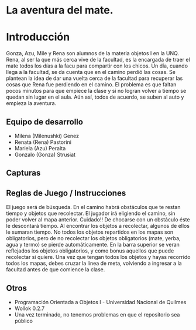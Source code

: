 # La aventura del mate.

# Introducción

Gonza, Azu, Mile y Rena son alumnos de la materia objetos I en la UNQ. Rena, al ser la que más cerca vive de la facultad, es la encargada de traer el mate todos los días a la facu para compartir con los chicos. 
Un día, cuando llega a la facultad, se da cuenta que en el camino perdió las cosas. Se plantean la idea de dar una vuelta cerca de la facultad para recuperar las cosas que Rena fue perdiendo en el camino.
El problema es que faltan pocos minutos para que empiece la clase y si no logran volver a tiempo se quedan sin lugar en el aula. Aún así, todos de acuerdo, se suben al auto y empieza la aventura. 

## Equipo de desarrollo

- Milena (Milenushki) Genez
- Renata (Rena) Pastorini
- Mariela (Azu) Peralta
- Gonzalo (Gonza) Strusiat


## Capturas


## Reglas de Juego / Instrucciones

El juego será de búsqueda. En el camino habrá obstáculos que te restan tiempo y objetos que recolectar. 
El jugador irá eligiendo el camino, sin poder volver al mapa anterior. 
Cuidado!! De chocarse con un obstáculo éste le descontará tiempo. 
Al encontrar los objetos a recolectar, algunos de ellos le sumaran tiempo. 
No todos los objetos repartidos en los mapas son obligatorios, pero de no recolectar los objetos obligatorios (mate, yerba, agua y termo) se pierde automáticamente. En la barra superior se veran reflejados los objetos obligatorios, y como bonus aquellos que puede recolectar si quiere. 
Una vez que tengan todos los objetos y hayas recorrido todos los mapas, debes cruzar la linea de meta, volviendo a ingresar a la facultad antes de que comience la clase.


## Otros

- Programación Orientada a Objetos I - Universidad Nacional de Quilmes
- Wollok 0.2.7
- Una vez terminado, no tenemos problemas en que el repositorio sea público

